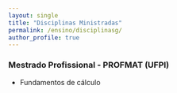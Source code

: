 ```yaml
---
layout: single
title: "Disciplinas Ministradas"
permalink: /ensino/disciplinasg/
author_profile: true
---
```

### Mestrado Profissional - PROFMAT (UFPI)
* Fundamentos de cálculo
